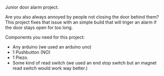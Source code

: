 Junior door alarm project.

Are you also always annoyed by people not closing the door behind them?
This project fixes that issue with an simple build that will triger an alarm if the door stays open for too long.

Components you need for this project:
- Any arduino (we used an arduino uno)
- 1 Pushbutton (NO)
- 1 Piezo.
- Some kind of read switch (we used an end stop switch but an magnet read switch would work way better.)
